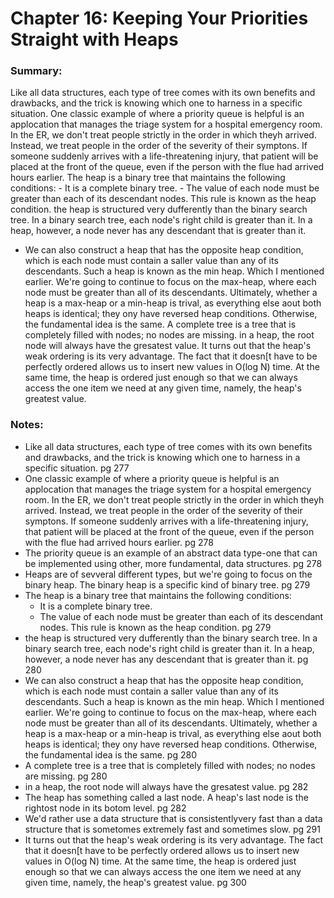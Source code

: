 # Chapter 16: Keeping Your Priorities Straight with Heaps

### Summary:
Like all data structures, each type of tree comes with its own benefits and drawbacks, and the trick is knowing which one to harness in a specific situation.
One classic example of where a priority queue is helpful is an applocation that manages the triage system for a hospital emergency room. In the ER, we don't 
treat people strictly in the order in which theyh arrived. Instead, we treat people in the order of the severity of their symptons. If someone suddenly arrives
with a life-threatening injury, that patient will be placed at the front of the queue, even if the person with the flue had arrived hours earlier.
The heap is a binary tree that maintains the following conditions:
    - It is a complete binary tree.
    - The value of each node must be greater than each of its descendant nodes. This rule is known as the heap condition.
the heap is structured very dufferently than the binary search tree. In a binary search tree, each node's right child is greater than it. In a heap, however,
a node never has any descendant that is greater than it.
- We can also construct a heap that has the opposite heap condition, which is each node must contain a saller value than any of its descendants. Such a heap is known
as the min heap. Which I mentioned earlier. We're going to continue to focus on the max-heap, where each node must be greater than all of its descendants. 
Ultimately, whether a heap is a max-heap or a min-heap is trival, as everything else aout both heaps is identical; they ony have reversed heap conditions.
Otherwise, the fundamental idea is the same.
A complete tree is a tree that is completely filled with nodes; no nodes are missing.
in a heap, the root node will always have the gresatest value.
It turns out that the heap's weak ordering is its very advantage. The fact that it doesn[t have to be perfectly ordered allows us to insert new values
in O(log N) time. At the same time, the heap is ordered just enough so that we can always access the one item we need at any given time, namely, the heap's greatest value.

### Notes:
- Like all data structures, each type of tree comes with its own benefits and drawbacks, and the trick is knowing which one to harness in a specific situation. pg 277
- One classic example of where a priority queue is helpful is an applocation that manages the triage system for a hospital emergency room. In the ER, we don't 
treat people strictly in the order in which theyh arrived. Instead, we treat people in the order of the severity of their symptons. If someone suddenly arrives
with a life-threatening injury, that patient will be placed at the front of the queue, even if the person with the flue had arrived hours earlier. pg 278
- The priority queue is an example of an abstract data type-one that can be implemented using other, more fundamental, data structures. pg 278 
- Heaps are of sevveral different types, but we're going to focus on the binary heap. The binary heap is a specific kind of binary tree. pg 279
- The heap is a binary tree that maintains the following conditions:
    - It is a complete binary tree.
    - The value of each node must be greater than each of its descendant nodes. This rule is known as the heap condition. pg 279
- the heap is structured very dufferently than the binary search tree. In a binary search tree, each node's right child is greater than it. In a heap, however,
a node never has any descendant that is greater than it. pg 280
- We can also construct a heap that has the opposite heap condition, which is each node must contain a saller value than any of its descendants. Such a heap is known
as the min heap. Which I mentioned earlier. We're going to continue to focus on the max-heap, where each node must be greater than all of its descendants. 
Ultimately, whether a heap is a max-heap or a min-heap is trival, as everything else aout both heaps is identical; they ony have reversed heap conditions.
Otherwise, the fundamental idea is the same. pg 280
- A complete tree is a tree that is completely filled with nodes; no nodes are missing. pg 280
- in a heap, the root node will always have the gresatest value. pg 282
- The heap has something called a last node. A heap's last node is the rightost node in its botom level. pg 282
- We'd rather use a data structure that is consistentlyvery fast than a data structure that is sometomes extremely fast and sometimes slow. pg 291
- It turns out that the heap's weak ordering is its very advantage. The fact that it doesn[t have to be perfectly ordered allows us to insert new values
in O(log N) time. At the same time, the heap is ordered just enough so that we can always access the one item we need at any given time, namely, the heap's greatest value. pg 300
